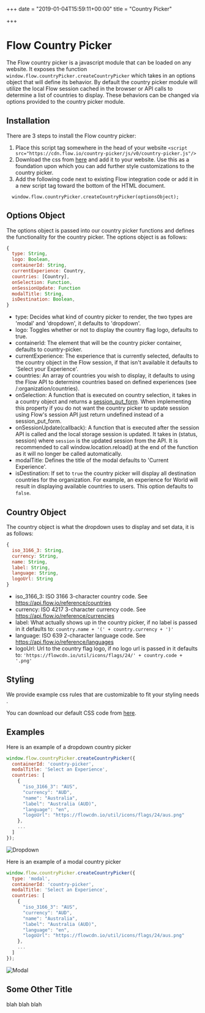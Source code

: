 +++
date = "2019-01-04T15:59:11+00:00"
title = "Country Picker"

+++
# Flow Country Picker

The Flow country picker is a javascript module that can be loaded on any website. It exposes the function `window.flow.countryPicker.createCountryPicker` which takes in an options object that will define its behavior. By default the country picker module will utilize the local Flow session cached in the browser or API calls to determine a list of countries to display. These behaviors can be changed via options provided to the country picker module.

## Installation

There are 3 steps to install the Flow country picker:

1. Place this script tag somewhere in the head of your website `<script src="https://cdn.flow.io/country-picker/js/v0/country-picker.js"/>`
2. Download the css from [here](https://cdn.flow.io/country-picker/example.css) and add it to your website. Use this as a foundation upon which you can add further style customizations to the country picker.
3. Add the following code next to existing Flow integration code or add it in a new script tag toward the bottom of the HTML document.

```JS3
  window.flow.countryPicker.createCountryPicker(optionsObject);
```

## Options Object

The options object is passed into our country picker functions and defines the functionality for the country picker. The options object is as follows:

```JavaScript
{
  type: String,
  logo: Boolean,
  containerId: String,
  currentExperience: Country,
  countries: [Country],
  onSelection: Function,
  onSessionUpdate: Function
  modalTitle: String,
  isDestination: Boolean,
}
```

* type: Decides what kind of country picker to render, the two types are 'modal' and 'dropdown', it defaults to 'dropdown'.
* logo: Toggles whether or not to display the country flag logo, defaults to true.
* containerId: The element that will be the country picker container, defaults to country-picker.
* currentExperience: The experience that is currently selected, defaults to the country object in the Flow session, if that isn't available it defaults to 'Select your Experience'.
* countries: An array of countries you wish to display, it defaults to using the Flow API to determine countries based on defined experiences (see /:organization/countries).
* onSelection: A function that is executed on country selection, it takes in a country object and returns a [session_put_form](/type/session-put-form). When implementing this property if you do not want the country picker to update session using Flow's session API just return undefined instead of a session_put_form.
* onSessionUpdate(callback): A function that is executed after the session API is called and the local storage session is updated. It takes in (status, session) where `session` is the updated session from the API. It is recommended to call window.location.reload() at the end of the function as it will no longer be called automatically.
* modalTitle: Defines the title of the modal defaults to 'Current Experience'.
* isDestination: If set to `true` the country picker will display all destination countries for the organization. For example, an experience for World will result in displaying available countries to users. This option defaults to `false`.

## Country Object

The country object is what the dropdown uses to display and set data, it is as follows:

```JavaScript
{
  iso_3166_3: String,
  currency: String,
  name: String,
  label: String,
  language: String,
  logoUrl: String
}
```

* iso_3166_3: ISO 3166 3-character country code. See https://api.flow.io/reference/countries
* currency: ISO 4217 3-character currency code. See https://api.flow.io/reference/currencies
* label: What actually shows up in the country picker, if no label is passed in it defaults to: `country.name + '(' + country.currency + ')'`
* language: ISO 639 2-character language code. See https://api.flow.io/reference/languages
* logoUrl: Url to the country flag logo, if no logo url is passed in it defaults to: `'https://flowcdn.io/util/icons/flags/24/' + country.code + '.png'`

## Styling

We provide example css rules that are customizable to fit your styling needs .

You can download our default CSS code from [here](https://cdn.flow.io/country-picker/example.css).

## Examples

Here is an example of a dropdown country picker

```JavaScript
window.flow.countryPicker.createCountryPicker({
  containerId: 'country-picker',
  modalTitle: 'Select an Experience',
  countries: [
    {
      "iso_3166_3": "AUS",
      "currency": "AUD",
      "name": "Australia",
      "label": "Australia (AUD)",
      "language": "en",
      "logoUrl": "https://flowcdn.io/util/icons/flags/24/aus.png"
    },
    ...
  ]
});
```

![Dropdown](https://cdn.flow.io/docs/dropdown-country-picker.png)

Here is an example of a modal country picker

```JavaScript
window.flow.countryPicker.createCountryPicker({
  type: 'modal',
  containerId: 'country-picker',
  modalTitle: 'Select an Experience',
  countries: [
    {
      "iso_3166_3": "AUS",
      "currency": "AUD",
      "name": "Australia",
      "label": "Australia (AUD)",
      "language": "en",
      "logoUrl": "https://flowcdn.io/util/icons/flags/24/aus.png"
    },
    ...
  ]
});
```

![Modal](https://cdn.flow.io/docs/modal-country-picker.png)

## Some Other Title

blah blah blah